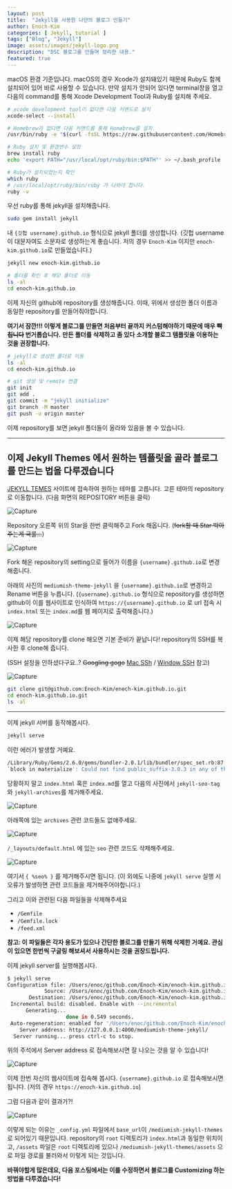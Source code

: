 ```yaml
---
layout: post
title:  "Jekyll을 사용한 나만의 블로그 만들기"
author: Enoch-Kim
categories: [ Jekyll, tutorial ]
tags: ["Blog", "Jekyll"]
image: assets/images/jekyll-logo.png
description: "DSC 블로그를 만들며 정리한 내용."
featured: true
---
```


macOS 환경 기준입니다.
macOS의 경우 Xcode가 설치돼있기 때문에 Ruby도 함께 설치되어 있어 바로 사용할 수 있습니다.
만약 설치가 안되어 있다면 terminal창을 열고 다음의 command를 통해 Xcode Development Tool과 Ruby를 설치해 주세요.

```sh
# xcode development tool이 없다면 다음 커맨드로 설치
xcode-select --install

# Homebrew가 없다면 다음 커맨드를 통해 Homebrew를 설치
/usr/bin/ruby -e "$(curl -fsSL https://raw.githubusercontent.com/Homebrew/install/master/install)"

# Ruby 설치 및 환경변수 설정
brew install ruby
echo 'export PATH="/usr/local/opt/ruby/bin:$PATH"' >> ~/.bash_profile

# Ruby가 설치되었는지 확인
which ruby
# /usr/local/opt/ruby/bin/ruby 가 나와야 합니다.
ruby -v
```

우선 ruby를 통해 jekyll을 설치해줍니다.

```sh
sudo gem install jekyll
```

내 `{깃헙 username}.github.io` 형식으로 jekyll 폴더를 생성합니다.
(깃헙 username이 대문자여도 소문자로 생성하는게 좋습니다. 저의 경우 `Enoch-Kim` 이지만 `enoch-kim.github.io`로 만들었습니다.)

```sh
jekyll new enoch-kim.github.io

# 폴더를 확인 후 해당 폴더로 이동
ls -al
cd enoch-kim.github.io
```

이제 자신의 github에 repository를 생성해줍니다. 이때, 위에서 생성한 폴더 이름과 동일한 repository를 만들어줘야합니다.

**여기서 잠깐!!! 이렇게 블로그를 만들면 처음부터 끝까지 커스텀해야하기 때문에 매우 ~~빡칩니다~~ 번거롭습니다.**
**만든 폴더를 삭제하고 좀 있다 소개할 블로그 템플릿을 이용하는 것을 권장합니다.**

```sh
# jekyll로 생성한 폴더로 이동
ls -al
cd enoch-kim.github.io

# git 생성 및 remote 연결
git init
git add .
git commit -m "jekyll initialize"
git branch -M master
git push -u origin master
```

이제 repository를 보면 jekyll 폴더들이 올라와 있음을 볼 수 있습니다.

***

## 이제 Jekyll Themes 에서 원하는 템플릿을 골라 블로그를 만드는 법을 다루겠습니다

[JEKYLL TEMES](https://jekyll-themes.com/) 사이트에 접속하여 원하는 테마를 고릅니다.
고른 테마의 repository로 이동합니다. (다음 화면의 REPOSITORY 버튼을 클릭)

![Capture](../assets/images/capture-jekyll-themes.png)

Repository 오른쪽 위의 Star을 한번 클릭해주고 Fork 해옵니다. (~~fork할 때 Star 박아주는게 국룰...~~)

![Capture](../assets/images/capture-repo.png)

Fork 해온 repository의 setting으로 들어가 이름을 `{username}.github.io`로 변경해줍니다.

아래의 사진의 `mediumish-theme-jekyll` 을 `{username}.github.io`로 변경하고 Rename 버튼을 누릅니다.
(`{username}.github.io` 형식으로 repository를 생성하면 github이 이를 웹사이트로 인식하여
`https://{username}.github.io` 로 url 접속 시 `index.html` 또는 `index.md`를 웹 페이지로 출력해줍니다.)

![Capture](../assets/images/capture-change-repo-name.png)

이제 해당 repository를 clone 해오면 기본 준비가 끝납니다!
repository의 SSH를 복사한 후 clone해 줍니다.

(SSH 설정을 안하셨다구요..? ~~Googling gogo~~ [Mac SSh](https://syung05.tistory.com/20) / [Window SSH](https://medium.com/beyond-the-windows-korean-edition/use-windows10-open-ssh-tips-e6e9c77de433) 참고)

![Capture](../assets/images/capture-repo-clone.png)

```sh
git clone git@github.com:Enoch-Kim/enoch-kim.github.io.git
cd enoch-kim.github.io.git
ls -al
```

***

이제 jekyll 서버를 동작해봅시다.

```sh
jekyll serve
```

이런 에러가 발생할 거예요.

```sh
/Library/Ruby/Gems/2.6.0/gems/bundler-2.0.1/lib/bundler/spec_set.rb:87:in
`block in materialize': Could not find public_suffix-3.0.3 in any of the sources (Bundler::GemNotFound)
```

당황하지 말고 `index.html` 혹은 `index.md`를 열고 다음의 사진에서 `jekyll-seo-tag` 와 `jekyll-archives`를 제거해주세요.

![Capture](../assets/images/capture-jekyll-plugins.png)

아래쪽에 있는 `archives` 관련 코드들도 없애주세요.

![Capture](../assets/images/capture-jekyll-archives.png)

`/_layouts/default.html` 에 있는 `seo` 관련 코드도 삭제해주세요.

![Capture](../assets/images/capture-jekyll-seo.png)

여기서 `{ %seo% }` 를 제거해주시면 됩니다.
(이 외에도 나중에 `jekyll serve` 실행 시 오류가 발생하면 관련 코드들을 제거해주어야합니다.)

그리고 이와 관련된 다음 파일들을 삭제해주세요

- `/Gemfile`
- `/Gemfile.lock`
- `/feed.xml`

**참고: 이 파일들은 각자 용도가 있으나 간단한 블로그를 만들기 위해 삭제한 거예요.
관심이 있으면 한번씩 구글링 해보셔서 사용하시는 것을 권장드립니다.**

이제 jekyll server를 실행해봅시다.

```sh
$ jekyll serve
Configuration file: /Users/enoc/github.com/Enoch-Kim/enoch-kim.github.io/_config.yml
            Source: /Users/enoc/github.com/Enoch-Kim/enoch-kim.github.io
       Destination: /Users/enoc/github.com/Enoch-Kim/enoch-kim.github.io/_site
 Incremental build: disabled. Enable with --incremental
      Generating...
                   done in 0.549 seconds.
 Auto-regeneration: enabled for '/Users/enoc/github.com/Enoch-Kim/enoch-kim.github.io'
    Server address: http://127.0.0.1:4000/mediumish-theme-jekyll/
  Server running... press ctrl-c to stop.
```

위의 주석에서 Server address 로 접속해보시면 잘 나오는 것을 알 수 있습니다!

![Capture](../assets/images/capture-jekyll-success.png)

이제 한번 자신의 웹사이트에 접속해 봅시다. `{username}.github.io` 로 접속해보시면 됩니다. (저의 경우 `https://enoch-kim.github.io`)
<!-- TODO : 실제 주소로 링크 -->

그럼 다음과 같이 결과가?!

![Capture](../assets/images/capture-jekyll-fail.png)

이렇게 되는 이유는 `_config.yml` 파일에서 `base_url`이 `/mediumish-jekyll-themes`로 되어있기 때문입니다.
repository의 `root` 디렉토리가 `index.html`과 동일한 위치이고, `/assets` 파일은 `root` 디렉토리에 있으나
`/mediumish-jekyll-themes/assets` 으로 파일 경로를 불러와서 이렇게 되는 것입니다.

**바꿔야할게 많은데요, 다음 포스팅에서는 이를 수정하면서 블로그를 Customizing 하는 방법을 다루겠습니다!**
<!-- TODO : 위의 내용 지우고 다음 포스트 내용 첨부 -->
